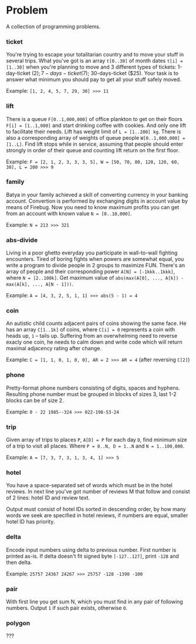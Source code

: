 Problem
======

A collection of programming problems.

### ticket

You're trying to escape your totalitarian country and to move your stuff
in several trips. What you've got is an array `t[0..30]` of month dates `t[i] = [1..30]`
when you're planning to move and 3 different types of tickets: 1-day-ticket ($2);
7-days-ticket ($7); 30-days-ticket ($25). Your task is to answer what minimum
you should pay to get all your stuff safely moved.

Example: `[1, 2, 4, 5, 7, 29, 30] >>> 11`

### lift

There is a queue `F[0..1,000,000]` of office plankton to get on their floors `F[i] = [1..1,000]`
and start drinking coffee with cookies. And only one lift to facilitate their needs.
Lift has weight limit of `L = [1..200] kg`. There is also a corresponding array of
weights of queue people `W[0..1,000,000] = [1..L]`. Find lift stops while in service,
assuming that people should enter strongly in order of their queue
and counting lift return on the first floor.

Example: `F = [2, 1, 2, 3, 3, 3, 5], W = [50, 70, 80, 120, 120, 60, 30], L = 200 >>> 9`

### family

Batya in your family achieved a skill of converting currency in your banking account.
Convertion is performed by exchanging digits in account value by means of Firebug.
Now you need to know maximum profits you can get from an account with known value `N = [0..10,000]`.

Example: `N = 213 >>> 321`

### abs-divide

Living in a poor ghetto everyday you participate in wall-to-wall fighting encounters.
Tired of boring fights when powers are somewhat equal, you write a program to divide people
in 2 groups to maximize FUN.
There's an array of people and their corresponding power `A[N] = [-1kkk..1kkk]`,
where `N = [2..100k]`.
Get maximum value of `abs(max(A[0], ..., A[k]) - max(A[k], ..., A[N - 1]))`.

Example: `A = [4, 3, 2, 5, 1, 1] >>> abs(5 - 1) = 4`

### coin

An autistic child counts adjacent pairs of coins showing the same face.
He has an array `C[1..1k]` of coins, where `C[i] = 0` represents a coin with heads up,
`1` – tails up. Suffering from an overwhelming need to reverse exacly one coin,
he needs to calm down and write code which will return maximal adjacency rating after change.

Example: `C = [1, 1, 0, 1, 0, 0], AR = 2 >>> AR = 4` (after reversing `C[2]`)

### phone

Pretty-format phone numbers consisting of digits, spaces and hyphens.
Resulting phone number must be grouped in blocks of sizes 3,
last 1-2 blocks can be of size 2.

Example: `0 - 22 1985--324 >>> 022-198-53-24`

### trip

Given array of trips to places `P`, `A[D] = P` for each day `D`,
find minimum size of a trip to visit all places.
Where `P = 0..N, D = 1..N` and `N = 1..100,000`.

Example: `A = [7, 3, 7, 3, 1, 3, 4, 1] >>> 5`

### hotel

You have a space-separated set of words which must be in the hotel reviews.
In next line you've got number of reviews M that follow and consist of 2 lines:
hotel ID and review text.

Output must consist of hotel IDs sorted in descending order, by how many words we seek are
specified in hotel reviews, if numbers are equal, smaller hotel ID has priority.

### delta

Encode input numbers using delta to previous number. First number is printed as-is.
If delta doesn't fit signed byte `[-127..127]`, print `-128` and then delta.

Example: `25757 24367 24267 >>> 25757 -128 -1390 -100`

### pair

With first line you get sum N, which you must find in any pair of following numbers.
Output `1` if such pair exists, otherwise `0`.

### polygon

???
